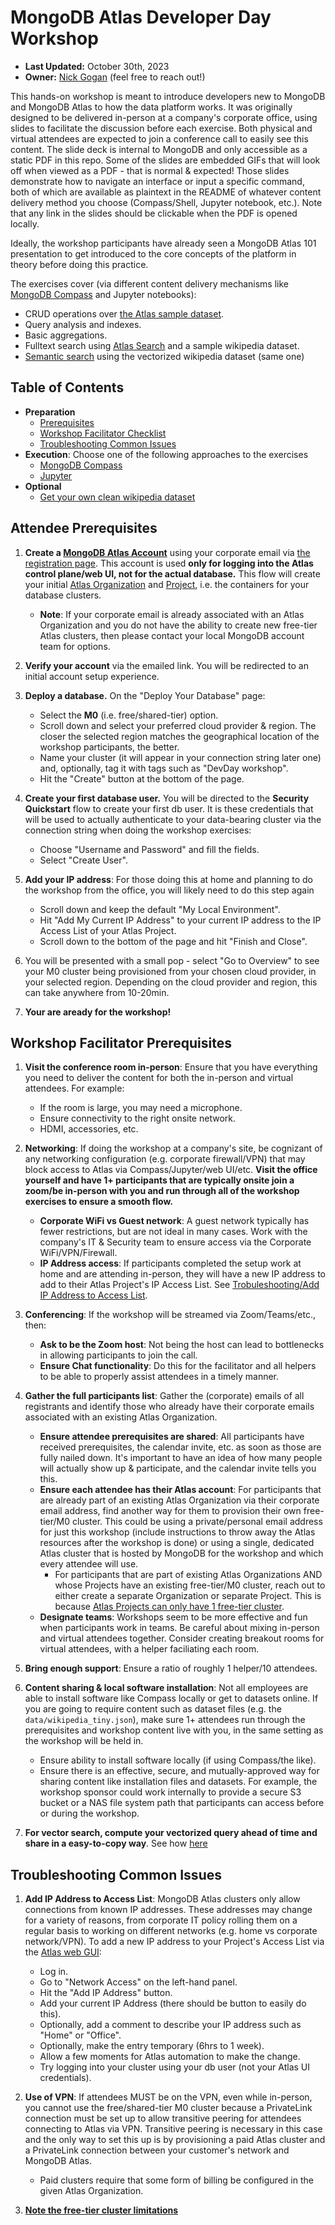# MongoDB Atlas Developer Day Workshop
- **Last Updated:** October 30th, 2023
- **Owner:** [Nick Gogan](nick.gogan@mongodb.com) (feel free to reach out!)

This hands-on workshop is meant to introduce developers new to MongoDB and MongoDB Atlas to how the data platform works. It was originally designed to be delivered in-person at a company's corporate office, using slides to facilitate the discussion before each exercise. Both physical and virtual attendees are expected to join a conference call to easily see this content. The slide deck is internal to MongoDB and only accessible as a static PDF in this repo. Some of the slides are embedded GIFs that will look off when viewed as a PDF - that is normal & expected! Those slides demonstrate how to navigate an interface or input a specific command, both of which are available as plaintext in the README of whatever content delivery method you choose (Compass/Shell, Jupyter notebook, etc.). Note that any link in the slides should be clickable when the PDF is opened locally. 

Ideally, the workshop participants have already seen a MongoDB Atlas 101 presentation to get introduced to the core concepts of the platform in theory before doing this practice.

The exercises cover (via different content delivery mechanisms like [MongoDB Compass](https://www.mongodb.com/docs/compass/current/) and Jupyter notebooks):
- CRUD operations over [the Atlas sample dataset](https://www.mongodb.com/docs/atlas/sample-data/).
- Query analysis and indexes.
- Basic aggregations.
- Fulltext search using [Atlas Search](https://www.mongodb.com/docs/atlas/atlas-search/) and a sample wikipedia dataset.
- [Semantic search](https://www.mongodb.com/products/platform/atlas-vector-search) using the vectorized wikipedia dataset (same one)

## Table of Contents
- **Preparation**
  - [Prerequisites](#prerequisites)
  - [Workshop Facilitator Checklist](#workshop-facilitator-checklist)
  - [Troubleshooting Common Issues](#troubleshooting-common-issues)
- **Execution**: Choose one of the following approaches to the exercises
  - [MongoDB Compass](https://github.com/nickgogan/MongoDBAtlasDeveloperDay/tree/main/compass)
  - [Jupyter](https://github.com/nickgogan/MongoDBAtlasDeveloperDay/tree/main/jupyter)
- **Optional**
  - [Get your own clean wikipedia dataset](https://github.com/nickgogan/MongoDBAtlasDeveloperDay/tree/main/data)

## Attendee Prerequisites

1. **Create a [MongoDB Atlas Account](https://www.mongodb.com/docs/atlas/)** using your corporate email via [the registration page](https://www.mongodb.com/cloud/atlas/register). This account is used **only for logging into the Atlas control plane/web UI, not for the actual database.** This flow will create your initial [Atlas Organization](https://www.mongodb.com/docs/atlas/access/orgs-create-view-edit-delete/) and [Project](https://www.mongodb.com/docs/atlas/tutorial/manage-projects/), i.e. the containers for your database clusters. 
   - **Note**: If your corporate email is already associated with an Atlas Organization and you do not have the ability to create new free-tier Atlas clusters, then please contact your local MongoDB account team for options.

2. **Verify your account** via the emailed link. You will be redirected to an initial account setup experience.

3. **Deploy a database.** On the "Deploy Your Database" page:
   - Select the **M0** (i.e. free/shared-tier) option.
   - Scroll down and select your preferred cloud provider & region. The closer the selected region matches the geographical location of the workshop participants, the better.
   - Name your cluster (it will appear in your connection string later one) and, optionally, tag it with tags such as "DevDay workshop".
   - Hit the "Create" button at the bottom of the page. 

4. **Create your first database user.** You will be directed to the **Security Quickstart** flow to create your first db user. It is these credentials that will be used to actually authenticate to your data-bearing cluster via the connection string when doing the workshop exercises:
   - Choose "Username and Password" and fill the fields. 
   - Select "Create User".

5. **Add your IP address**: For those doing this at home and planning to do the workshop from the office, you will likely need to do this step again 
   - Scroll down and keep the default "My Local Environment".
   - Hit "Add My Current IP Address" to your current IP address to the IP Access List of your Atlas Project. 
   - Scroll down to the bottom of the page and hit "Finish and Close".

6. You will be presented with a small pop - select "Go to Overview" to see your M0 cluster being provisioned from your chosen cloud provider, in your selected region. Depending on the cloud provider and region, this can take anywhere from 10-20min. 

7. **Your are aready for the workshop!**

## Workshop Facilitator Prerequisites
1. **Visit the conference room in-person**: Ensure that you have everything you need to deliver the content for both the in-person and virtual attendees. For example:
   -   If the room is large, you may need a microphone. 
   -   Ensure connectivity to the right onsite network.
   -   HDMI, accessories, etc. 

2. **Networking**: If doing the workshop at a company's site, be cognizant of any networking configuration (e.g. corporate firewall/VPN) that may block access to Atlas via Compass/Jupyter/web UI/etc. **Visit the office yourself and have 1+ participants that are typically onsite join a zoom/be in-person with you and run through all of the workshop exercises to ensure a smooth flow.**
    - **Corporate WiFi vs Guest network**: A guest network typically has fewer restrictions, but are not ideal in many cases. Work with the company's IT & Security team to ensure access via the Corporate WiFi/VPN/Firewall.
    - **IP Address access**: If participants completed the setup work at home and are attending in-person, they will have a new IP address to add to their Atlas Project's IP Access List. See [Trobuleshooting/Add IP Address to Access List](https://www.mongodb.com/docs/atlas/government/tutorial/allow-ip/).

3. **Conferencing**: If the workshop will be streamed via Zoom/Teams/etc., then:
   - **Ask to be the Zoom host**: Not being the host can lead to bottlenecks in allowing participants to join the call. 
   - **Ensure Chat functionality**: Do this for the facilitator and all helpers to be able to properly assist attendees in a timely manner.

3. **Gather the full participants list**: Gather the (corporate) emails of all registrants and identify those who already have their corporate emails associated with an existing Atlas Organization. 
    - **Ensure attendee prerequisites are shared**: All participants have received prerequisites, the calendar invite, etc. as soon as those are fully nailed down. It's important to have an idea of how many people will actually show up & participate, and the calendar invite tells you this.
    - **Ensure each attendee has their Atlas account**: For participants that are already part of an existing Atlas Organization via their corporate email address, find another way for them to provision their own free-tier/M0 cluster. This could be using a private/personal email address for just this workshop (include instructions to throw away the Atlas resources after the workshop is done) or using a single, dedicated Atlas cluster that is hosted by MongoDB for the workshop and which every attendee will use. 
      - For participants that are part of existing Atlas Organizations AND whose Projects have an existing free-tier/M0 cluster, reach out to either create a separate Organization or separate Project. This is because [Atlas Projects can only have 1 free-tier cluster](https://www.mongodb.com/docs/atlas/reference/free-shared-limitations/#operational-limitations).
    - **Designate teams**: Workshops seem to be more effective and fun when participants work in teams. Be careful about mixing in-person and virtual attendees together. Consider creating breakout rooms for virtual attendees, with a helper faciliating each room. 
   
4. **Bring enough support**: Ensure a ratio of roughly 1 helper/10 attendees.

5. **Content sharing & local software installation**: Not all employees are able to install software like Compass locally or get to datasets online. If you are going to require content such as dataset files (e.g. the `data/wikipedia_tiny.json`), make sure 1+ attendees run through the prerequisites and workshop content live with you, in the same setting as the workshop will be held in. 
   - Ensure ability to install software locally (if using Compass/the like).
   - Ensure there is an effective, secure, and mutually-approved way for sharing content like installation files and datasets. For example, the workshop sponsor could work internally to provide a secure S3 bucket or a NAS file system path that participants can access before or during the workshop. 

6. **For vector search, compute your vectorized query ahead of time and share in a easy-to-copy way**. See how [here](https://github.com/nickgogan/MongoDBAtlasDeveloperDay/tree/main/data#vectorize-query)

## Troubleshooting Common Issues
1. **Add IP Address to Access List**: MongoDB Atlas clusters only allow connections from known IP addresses. These addresses may change for a variety of reasons, from corporate IT policy rolling them on a regular basis to working on different networks (e.g. home vs corporate network/VPN). To add a new IP address to your Project's Access List via the [Atlas web GUI](https://cloud.mongodb.com/account/login):
    - Log in.
    - Go to "Network Access" on the left-hand panel.
    - Hit the "Add IP Address" button.
    - Add your current IP Address (there should be button to easily do this).
    - Optionally, add a comment to describe your IP address such as "Home" or "Office".
    - Optionally, make the entry temporary (6hrs to 1 week).
    - Allow a few moments for Atlas automation to make the change.
    - Try logging into your cluster using your db user (not your Atlas UI credentials).

2. **Use of VPN**: If attendees MUST be on the VPN, even while in-person, you cannot use the free/shared-tier M0 cluster because a PrivateLink connection must be set up to allow transitive peering for attendees connecting to Atlas via VPN. Transitive peering is necessary in this case and the only way to set this up is by provisioning a paid Atlas cluster and a PrivateLink connection between your customer's network and MongoDB Atlas. 
   - Paid clusters require that some form of billing be configured in the given Atlas Organization.

3. **[Note the free-tier cluster limitations](https://www.mongodb.com/docs/atlas/reference/free-shared-limitations)**